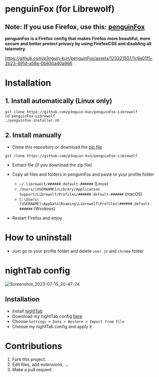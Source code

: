 # penguinFox (for Librewolf)

## **Note:** If you use Firefox, use this: [penguinFox](https://github.com/p3nguin-kun/penguinFox)

**penguinFox is a Firefox config that makes Firefox more beautiful, more secure and better protect privacy by using FirefoxCSS and disabling all telemetry.**

https://github.com/p3nguin-kun/penguinFox/assets/123321507/1c9a01f5-2b23-491d-a58e-0b830a40a966

# Installation

## 1. Install automatically (Linux only)
```
git clone https://github.com/p3nguin-kun/penguinFox-Librewolf
cd penguinFox-Librewolf
./penguinfox-installer.sh
```

## 2. Install manually
- Clone this repository or download the [zip file](https://github.com/p3nguin-kun/penguinFox/archive/main.zip)
```
git clone https://github.com/p3nguin-kun/penguinFox-Librewolf
```

- Extract file (if you download the zip file)

- Copy all files and folders in penguinFox and paste to your profile folder
  - ```~/.librewolf/######.default-######``` (Linux)
  - ```/Users/[USERNAME]/Library/Application Support/Librewolf/Profiles/######.default-######``` (macOS)
  - ```C:\Users\[USERNAME]\AppData\Roaming\Librewolf\Profiles\######.default-######``` (Windows)

- Restart Firefox and enjoy

# How to uninstall
- Just go to your profile folder and delete ```user.js``` and ```chrome``` folder

# nightTab config
![Screenshot_2023-07-15_20-47-24](https://github.com/p3nguin-kun/penguinFox/assets/123321507/f52fe4ea-ac6c-49c4-a75c-cef1c9e8b27c)
## Installation
- Install [nightTab](https://github.com/zombieFox/nightTab)
- Download my nightTab config [here](https://github.com/p3nguin-kun/penguinFox/blob/main/p3nguin-kun's%20nighttab%20config.json)
- Choose `Settings > Data > Restore > Import from file`
- Choose my nightTab config and apply it

# Contributions
1. Fork this project.
2. Edit files, add extensions, ...
3. Make a pull request.
